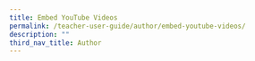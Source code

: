 ```yaml
---
title: Embed YouTube Videos
permalink: /teacher-user-guide/author/embed-youtube-videos/
description: ""
third_nav_title: Author
---
```

